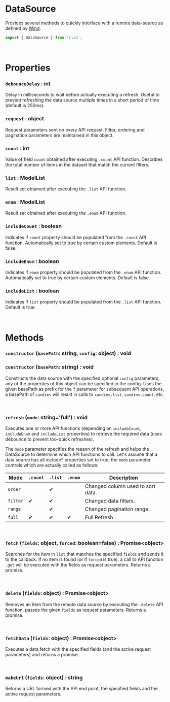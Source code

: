 # DataSource

Provides several methods to quickly interface with a remote data-source as defined by [Wind](./wind.md#data-sources).

```js
import { DataSource } from 'riza';
```

<br/>

# Properties

### `debounceDelay` : int
Delay in milliseconds to wait before actually executing a refresh. Useful to prevent refreshing the data source multiple times in a short period of time (default is 250ms).

### `request` : object
Request parameters sent on every API request. Filter, ordering and pagination parameters are maintained in this object.

### `count` : int
Value of field `count` obtained after executing `.count` API function. Describes the total number of items in the dataset that match the current filters.

### `list` : ModelList
Result set obtained after executing the `.list` API function.

### `enum` : ModelList
Result set obtained after executing the `.enum` API function.

### `includeCount` : boolean
Indicates if `count` property should be populated from the `.count` API function. Automatically set to true by certain custom elements. Default is false.

### `includeEnum` : boolean
Indicates if `enum` property should be populated from the `.enum` API function. Automatically set to true by certain custom elements. Default is false.

### `includeList` : boolean
Indicates if `list` property should be populated from the `.list` API function. Default is true.

<br/>

# Methods

### `constructor` (`basePath`: string, `config`: object) : void
### `constructor` (`basePath`: string) : void

Constructs the data source with the specified optional `config` parameters, any of the properties of this object can be specified in the config. Uses the given basePath as prefix for the `f` parameter for subsequent API operations, a basePath of `candies` will result in calls to `candies.list`, `candies.count`, etc.

<br/>

### `refresh` (`mode`: string='full') : void

Executes one or more API functions (depending on `includeCount`, `includeEnum` and `includeList` properties) to retrieve the required data (uses debounce to prevent too-quick refreshes).

The `mode` parameter specifies the reason of the refresh and helps the DataSource to determine which API functions to call. Let's assume that a data source has all include* properties set to true, the `mode` parameter controls which are actually called as follows:

| Mode |`.count`|`.list`|`.enum`|Description|
|------|--------|-------|------|------------|
|`order` | |✔| |Changed column used to sort data.
|`filter`|✔|✔| |Changed data filters.
|`range` | |✔| |Changed pagination range.
|`full`  |✔|✔|✔|Full Refresh

<br/>

### `fetch` (`fields`: object, `forced`: boolean=false) : Promise\<object>

Searches for the item in `list` that matches the specified `fields` and sends it to the callback. If no item is found (or if `forced` is true), a call to API function `.get` will be executed with the fields as request parameters. Returns a promise.

<br/>

### `delete` (`fields`: object) : Promise\<object>

Removes an item from the remote data source by executing the `.delete` API function, passes the given `fields` as request parameters. Returns a promise.

<br/>

### `fetchData` (`fields`: object) : Promise\<object>

Executes a data fetch with the specified fields (and the active request parameters) and returns a promise.

<br/>

### `makeUrl` (`fields`: object) : string

Returns a URL formed with the API end point, the specified fields and the active request parameters.
